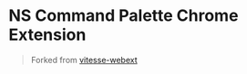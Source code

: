 # NS Command Palette Chrome Extension

> Forked from [vitesse-webext](https://github.com/antfu-collective/vitesse-webext)
